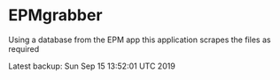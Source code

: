 # EPMgrabber
Using a database from the EPM app this application scrapes the files as required


Latest backup: Sun Sep 15 13:52:01 UTC 2019
